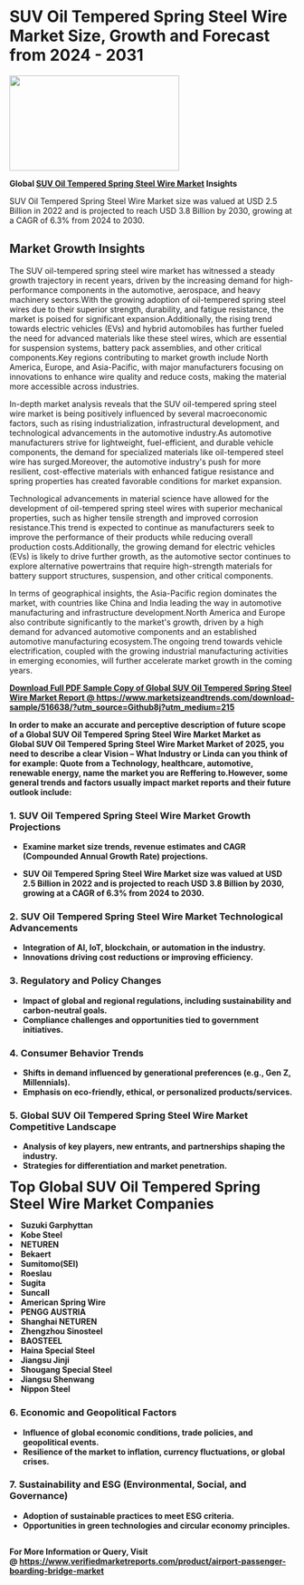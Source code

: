 <H1>SUV Oil Tempered Spring Steel Wire Market Size, Growth and Forecast from 2024 - 2031</H1><img class="aligncenter size-medium wp-image-584254" src="https://thirdeyenews.in/wp-content/uploads/2024/09/Global-Market-Research-300x168.jpeg" alt="" width="300" height="168" /><p><strong>Global&nbsp;<a href="https://www.marketsizeandtrends.com/download-sample/516638/?utm_source=Github8j?utm_medium=215">SUV Oil Tempered Spring Steel Wire Market</a> Insights</strong></p><p>SUV Oil Tempered Spring Steel Wire Market size was valued at USD 2.5 Billion in 2022 and is projected to reach USD 3.8 Billion by 2030, growing at a CAGR of 6.3% from 2024 to 2030.</p><p><h2>Market Growth Insights</h2> <p>The SUV oil-tempered spring steel wire market has witnessed a steady growth trajectory in recent years, driven by the increasing demand for high-performance components in the automotive, aerospace, and heavy machinery sectors.With the growing adoption of oil-tempered spring steel wires due to their superior strength, durability, and fatigue resistance, the market is poised for significant expansion.Additionally, the rising trend towards electric vehicles (EVs) and hybrid automobiles has further fueled the need for advanced materials like these steel wires, which are essential for suspension systems, battery pack assemblies, and other critical components.Key regions contributing to market growth include North America, Europe, and Asia-Pacific, with major manufacturers focusing on innovations to enhance wire quality and reduce costs, making the material more accessible across industries.</p> <p><strong><a href="#"></a></strong></p> <p>In-depth market analysis reveals that the SUV oil-tempered spring steel wire market is being positively influenced by several macroeconomic factors, such as rising industrialization, infrastructural development, and technological advancements in the automotive industry.As automotive manufacturers strive for lightweight, fuel-efficient, and durable vehicle components, the demand for specialized materials like oil-tempered steel wire has surged.Moreover, the automotive industry's push for more resilient, cost-effective materials with enhanced fatigue resistance and spring properties has created favorable conditions for market expansion.</p> <p>Technological advancements in material science have allowed for the development of oil-tempered spring steel wires with superior mechanical properties, such as higher tensile strength and improved corrosion resistance.This trend is expected to continue as manufacturers seek to improve the performance of their products while reducing overall production costs.Additionally, the growing demand for electric vehicles (EVs) is likely to drive further growth, as the automotive sector continues to explore alternative powertrains that require high-strength materials for battery support structures, suspension, and other critical components.</p> <p>In terms of geographical insights, the Asia-Pacific region dominates the market, with countries like China and India leading the way in automotive manufacturing and infrastructure development.North America and Europe also contribute significantly to the market's growth, driven by a high demand for advanced automotive components and an established automotive manufacturing ecosystem.The ongoing trend towards vehicle electrification, coupled with the growing industrial manufacturing activities in emerging economies, will further accelerate market growth in the coming years.</p> <p><strong><a href="#"></p><p><span class=""><strong>Download Full PDF Sample Copy of Global SUV Oil Tempered Spring Steel Wire Market Report</strong> @ <a href="https://www.marketsizeandtrends.com/download-sample/516638/?utm_source=Github8j?utm_medium=215" target="_blank">https://www.marketsizeandtrends.com/download-sample/516638/?utm_source=Github8j?utm_medium=215</a></span></p><p>In order to make an accurate and perceptive description of future scope of a Global&nbsp;SUV Oil Tempered Spring Steel Wire Market Market as Global&nbsp;SUV Oil Tempered Spring Steel Wire Market Market of 2025, you need to describe a clear Vision &ndash; What Industry or Linda can you think of for example: Quote from a Technology, healthcare, automotive, renewable energy, name the market you are Reffering to.However, some general trends and factors usually impact market reports and their future outlook include:</p><h3>1.&nbsp;<strong>SUV Oil Tempered Spring Steel Wire Market Growth Projections</strong></h3><ul><li>Examine market size trends, revenue estimates and CAGR (Compounded Annual Growth Rate) projections.</li><li><p>SUV Oil Tempered Spring Steel Wire Market size was valued at USD 2.5 Billion in 2022 and is projected to reach USD 3.8 Billion by 2030, growing at a CAGR of 6.3% from 2024 to 2030.</p></li></ul><h3>2.&nbsp;<strong>SUV Oil Tempered Spring Steel Wire Market Technological Advancements</strong></h3><ul><li>Integration of AI, IoT, blockchain, or automation in the industry.</li><li>Innovations driving cost reductions or improving efficiency.</li></ul><h3>3.&nbsp;<strong>Regulatory and Policy Changes</strong></h3><ul><li>Impact of global and regional regulations, including sustainability and carbon-neutral goals.</li><li>Compliance challenges and opportunities tied to government initiatives.</li></ul><h3>4.&nbsp;<strong>Consumer Behavior Trends</strong></h3><ul><li>Shifts in demand influenced by generational preferences (e.g., Gen Z, Millennials).</li><li>Emphasis on eco-friendly, ethical, or personalized products/services.</li></ul><h3>5.&nbsp;<strong>Global SUV Oil Tempered Spring Steel Wire Market Competitive Landscape</strong></h3><ul><li>Analysis of key players, new entrants, and partnerships shaping the industry.</li><li>Strategies for differentiation and market penetration.</li></ul><p data-pm-slice="1 1 []"><span style="color: inherit; font-family: inherit; font-size: 25px;">Top Global SUV Oil Tempered Spring Steel Wire Market Companies</span></p><div class="" data-test-id=""><p><li>Suzuki Garphyttan</li><li> Kobe Steel</li><li> NETUREN</li><li> Bekaert</li><li> Sumitomo(SEI)</li><li> Roeslau</li><li> Sugita</li><li> Suncall</li><li> American Spring Wire</li><li> PENGG AUSTRIA</li><li> Shanghai NETUREN</li><li> Zhengzhou Sinosteel</li><li> BAOSTEEL</li><li> Haina Special Steel</li><li> Jiangsu Jinji</li><li> Shougang Special Steel</li><li> Jiangsu Shenwang</li><li> Nippon Steel</li></p></div><h3>6.&nbsp;<strong>Economic and Geopolitical Factors</strong></h3><ul><li>Influence of global economic conditions, trade policies, and geopolitical events.</li><li>Resilience of the market to inflation, currency fluctuations, or global crises.</li></ul><h3>7.&nbsp;<strong>Sustainability and ESG (Environmental, Social, and Governance)</strong></h3><ul><li>Adoption of sustainable practices to meet ESG criteria.</li><li>Opportunities in green technologies and circular economy principles.</li></ul><h2><strong style="font-size: 14px;">For More Information or Query, Visit @&nbsp;</strong><a style="background-color: #ffffff; font-size: 14px;" href="https://www.marketsizeandtrends.com/report/suv-oil-tempered-spring-steel-wire-market/" target="_blank">https://www.verifiedmarketreports.com/product/airport-passenger-boarding-bridge-market</a></h2>